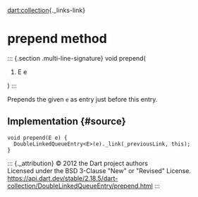 [dart:collection](../../dart-collection/dart-collection-library){._links-link}

prepend method
==============

::: {.section .multi-line-signature}
void prepend(

1.  E e

)
:::

Prepends the given `e` as entry just before this entry.

Implementation {#source}
--------------

``` {.language-dart data-language="dart"}
void prepend(E e) {
  DoubleLinkedQueueEntry<E>(e)._link(_previousLink, this);
}
```

::: {._attribution}
© 2012 the Dart project authors\
Licensed under the BSD 3-Clause \"New\" or \"Revised\" License.\
<https://api.dart.dev/stable/2.18.5/dart-collection/DoubleLinkedQueueEntry/prepend.html>
:::

